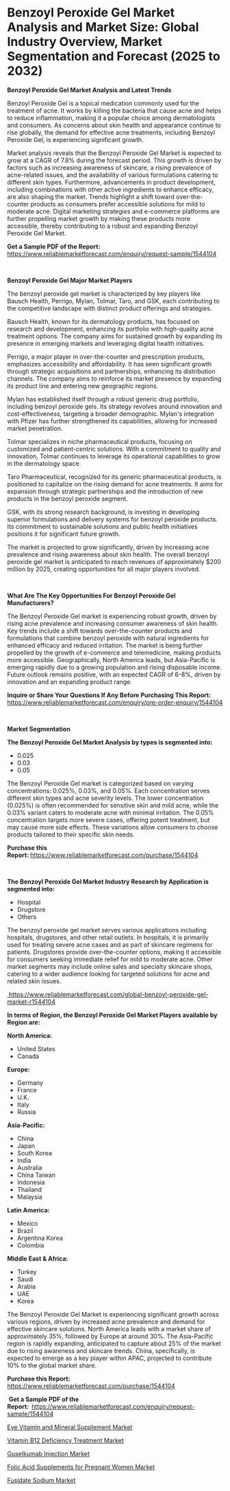 <p><h1>Benzoyl Peroxide Gel Market Analysis and Market Size: Global Industry Overview, Market Segmentation and Forecast (2025 to 2032)</h1></p><p><strong>Benzoyl Peroxide Gel Market Analysis and Latest Trends</strong></p>
<p><p>Benzoyl Peroxide Gel is a topical medication commonly used for the treatment of acne. It works by killing the bacteria that cause acne and helps to reduce inflammation, making it a popular choice among dermatologists and consumers. As concerns about skin health and appearance continue to rise globally, the demand for effective acne treatments, including Benzoyl Peroxide Gel, is experiencing significant growth.</p><p>Market analysis reveals that the Benzoyl Peroxide Gel Market is expected to grow at a CAGR of 7.8% during the forecast period. This growth is driven by factors such as increasing awareness of skincare, a rising prevalence of acne-related issues, and the availability of various formulations catering to different skin types. Furthermore, advancements in product development, including combinations with other active ingredients to enhance efficacy, are also shaping the market. Trends highlight a shift toward over-the-counter products as consumers prefer accessible solutions for mild to moderate acne. Digital marketing strategies and e-commerce platforms are further propelling market growth by making these products more accessible, thereby contributing to a robust and expanding Benzoyl Peroxide Gel Market.</p></p>
<p><strong>Get a Sample PDF of the Report:&nbsp;</strong> <a href="https://www.reliablemarketforecast.com/enquiry/request-sample/1544104?utm_campaign=1899&utm_medium=2&utm_source=Github&utm_content=ia&utm_term=08032025&utm_id=benzoyl-peroxide-gel">https://www.reliablemarketforecast.com/enquiry/request-sample/1544104</a></p>
<p>&nbsp;</p>
<p><strong>Benzoyl Peroxide Gel Major Market Players</strong></p>
<p><p>The benzoyl peroxide gel market is characterized by key players like Bausch Health, Perrigo, Mylan, Tolmar, Taro, and GSK, each contributing to the competitive landscape with distinct product offerings and strategies. </p><p>Bausch Health, known for its dermatology products, has focused on research and development, enhancing its portfolio with high-quality acne treatment options. The company aims for sustained growth by expanding its presence in emerging markets and leveraging digital health initiatives.</p><p>Perrigo, a major player in over-the-counter and prescription products, emphasizes accessibility and affordability. It has seen significant growth through strategic acquisitions and partnerships, enhancing its distribution channels. The company aims to reinforce its market presence by expanding its product line and entering new geographic regions.</p><p>Mylan has established itself through a robust generic drug portfolio, including benzoyl peroxide gels. Its strategy revolves around innovation and cost-effectiveness, targeting a broader demographic. Mylan's integration with Pfizer has further strengthened its capabilities, allowing for increased market penetration.</p><p>Tolmar specializes in niche pharmaceutical products, focusing on customized and patient-centric solutions. With a commitment to quality and innovation, Tolmar continues to leverage its operational capabilities to grow in the dermatology space.</p><p>Taro Pharmaceutical, recognized for its generic pharmaceutical products, is positioned to capitalize on the rising demand for acne treatments. It aims for expansion through strategic partnerships and the introduction of new products in the benzoyl peroxide segment.</p><p>GSK, with its strong research background, is investing in developing superior formulations and delivery systems for benzoyl peroxide products. Its commitment to sustainable solutions and public health initiatives positions it for significant future growth.</p><p>The market is projected to grow significantly, driven by increasing acne prevalence and rising awareness about skin health. The overall benzoyl peroxide gel market is anticipated to reach revenues of approximately $200 million by 2025, creating opportunities for all major players involved.</p></p>
<p>&nbsp;</p>
<p><strong>What Are The Key Opportunities For Benzoyl Peroxide Gel Manufacturers?</strong></p>
<p><p>The Benzoyl Peroxide Gel market is experiencing robust growth, driven by rising acne prevalence and increasing consumer awareness of skin health. Key trends include a shift towards over-the-counter products and formulations that combine benzoyl peroxide with natural ingredients for enhanced efficacy and reduced irritation. The market is being further propelled by the growth of e-commerce and telemedicine, making products more accessible. Geographically, North America leads, but Asia-Pacific is emerging rapidly due to a growing population and rising disposable income. Future outlook remains positive, with an expected CAGR of 6-8%, driven by innovation and an expanding product range.</p></p>
<p><strong>Inquire or Share Your Questions If Any Before Purchasing This Report:</strong> <a href="https://www.reliablemarketforecast.com/enquiry/pre-order-enquiry/1544104?utm_campaign=1899&utm_medium=2&utm_source=Github&utm_content=ia&utm_term=08032025&utm_id=benzoyl-peroxide-gel">https://www.reliablemarketforecast.com/enquiry/pre-order-enquiry/1544104</a></p>
<p>&nbsp;</p>
<p><strong>Market Segmentation</strong></p>
<p><strong>The Benzoyl Peroxide Gel Market Analysis by types is segmented into:</strong></p>
<p><ul><li>0.025</li><li>0.03</li><li>0.05</li></ul></p>
<p><p>The Benzoyl Peroxide Gel market is categorized based on varying concentrations: 0.025%, 0.03%, and 0.05%. Each concentration serves different skin types and acne severity levels. The lower concentration (0.025%) is often recommended for sensitive skin and mild acne, while the 0.03% variant caters to moderate acne with minimal irritation. The 0.05% concentration targets more severe cases, offering potent treatment, but may cause more side effects. These variations allow consumers to choose products tailored to their specific skin needs.</p></p>
<p><strong>Purchase this Report:&nbsp;</strong><a href="https://www.reliablemarketforecast.com/purchase/1544104?utm_campaign=1899&utm_medium=2&utm_source=Github&utm_content=ia&utm_term=08032025&utm_id=benzoyl-peroxide-gel">https://www.reliablemarketforecast.com/purchase/1544104</a></p>
<p>&nbsp;</p>
<p><strong>The Benzoyl Peroxide Gel Market Industry Research by Application is segmented into:</strong></p>
<p><ul><li>Hospital</li><li>Drugstore</li><li>Others</li></ul></p>
<p><p>The benzoyl peroxide gel market serves various applications including hospitals, drugstores, and other retail outlets. In hospitals, it is primarily used for treating severe acne cases and as part of skincare regimens for patients. Drugstores provide over-the-counter options, making it accessible for consumers seeking immediate relief for mild to moderate acne. Other market segments may include online sales and specialty skincare shops, catering to a wider audience looking for targeted solutions for acne and related skin issues.</p></p>
<p><a href="https://www.reliablemarketforecast.com/global-benzoyl-peroxide-gel-market-r1544104?utm_campaign=1899&utm_medium=2&utm_source=Github&utm_content=ia&utm_term=08032025&utm_id=benzoyl-peroxide-gel">&nbsp;https://www.reliablemarketforecast.com/global-benzoyl-peroxide-gel-market-r1544104</a></p>
<p><strong>In terms of Region, the Benzoyl Peroxide Gel Market Players available by Region are:</strong></p>
<p>
    <p> <strong> North America: </strong>
        <ul>
            <li>United States</li>
            <li>Canada</li>
        </ul>
        </p> 
    <p> <strong> Europe: </strong>
        <ul>
            <li>Germany</li>
            <li>France</li>
            <li>U.K.</li>
            <li>Italy</li>
            <li>Russia</li>
        </ul>
        </p> 
    <p> <strong> Asia-Pacific: </strong>
        <ul>
            <li>China</li>
            <li>Japan</li>
            <li>South Korea</li>
            <li>India</li>
            <li>Australia</li>
            <li>China Taiwan</li>
            <li>Indonesia</li>
            <li>Thailand</li>
            <li>Malaysia</li>
        </ul>
        </p> 
    <p> <strong> Latin America: </strong>
        <ul>
            <li>Mexico</li>
            <li>Brazil</li>
            <li>Argentina Korea</li>
            <li>Colombia</li>
        </ul>
        </p> 
    <p> <strong> Middle East & Africa: </strong>
        <ul>
            <li>Turkey</li>
            <li>Saudi</li>
            <li>Arabia</li>
            <li>UAE</li>
            <li>Korea</li>
        </ul>
    </p>
    </p>
<p><p>The Benzoyl Peroxide Gel Market is experiencing significant growth across various regions, driven by increased acne prevalence and demand for effective skincare solutions. North America leads with a market share of approximately 35%, followed by Europe at around 30%. The Asia-Pacific region is rapidly expanding, anticipated to capture about 25% of the market due to rising awareness and skincare trends. China, specifically, is expected to emerge as a key player within APAC, projected to contribute 10% to the global market share.</p></p>
<p><strong>Purchase this Report: </strong><a href="https://www.reliablemarketforecast.com/purchase/1544104?utm_campaign=1899&utm_medium=2&utm_source=Github&utm_content=ia&utm_term=08032025&utm_id=benzoyl-peroxide-gel">https://www.reliablemarketforecast.com/purchase/1544104</a></p>
<p>&nbsp;<strong>Get a Sample PDF of the Report:&nbsp;&nbsp;</strong><a href="https://www.reliablemarketforecast.com/enquiry/request-sample/1544104?utm_campaign=1899&utm_medium=2&utm_source=Github&utm_content=ia&utm_term=08032025&utm_id=benzoyl-peroxide-gel">https://www.reliablemarketforecast.com/enquiry/request-sample/1544104</a></p>
<p><strong></strong></p>
<p><p><a href="https://github.com/nxauwedaroui2/Market-Research-Report-List-1/blob/main/eye-vitamin-and-mineral-supplement-market.md?utm_campaign=1899&utm_medium=2&utm_source=Github&utm_content=ia&utm_term=08032025&utm_id=benzoyl-peroxide-gel">Eye Vitamin and Mineral Supplement Market</a></p><p><a href="https://github.com/iontahoehlct/Market-Research-Report-List-1/blob/main/vitamin-b12-deficiency-treatment-market.md?utm_campaign=1899&utm_medium=2&utm_source=Github&utm_content=ia&utm_term=08032025&utm_id=benzoyl-peroxide-gel">Vitamin B12 Deficiency Treatment Market</a></p><p><a href="https://github.com/drissahrouk/Market-Research-Report-List-1/blob/main/guselkumab-injection-market.md?utm_campaign=1899&utm_medium=2&utm_source=Github&utm_content=ia&utm_term=08032025&utm_id=benzoyl-peroxide-gel">Guselkumab Injection Market</a></p><p><a href="https://github.com/habyoneub/Market-Research-Report-List-1/blob/main/folic-acid-supplements-for-pregnant-women-market.md?utm_campaign=1899&utm_medium=2&utm_source=Github&utm_content=ia&utm_term=08032025&utm_id=benzoyl-peroxide-gel">Folic Acid Supplements for Pregnant Women Market</a></p><p><a href="https://github.com/kemauteve/Market-Research-Report-List-1/blob/main/fusidate-sodium-market.md?utm_campaign=1899&utm_medium=2&utm_source=Github&utm_content=ia&utm_term=08032025&utm_id=benzoyl-peroxide-gel">Fusidate Sodium Market</a></p></p>